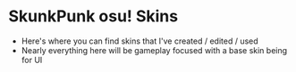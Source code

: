 # SkunkPunk osu! Skins
- Here's where you can find skins that I've created / edited / used
- Nearly everything here will be gameplay focused with a base skin being for UI

<p align="center">
